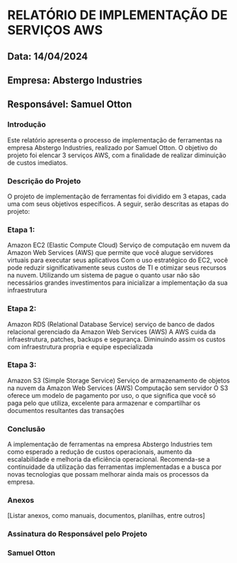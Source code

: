 # RELATÓRIO DE IMPLEMENTAÇÃO DE SERVIÇOS AWS
## Data: 14/04/2024
## Empresa: Abstergo Industries
## Responsável: Samuel Otton

### Introdução
Este relatório apresenta o processo de implementação de ferramentas na empresa Abstergo Industries, realizado por Samuel Otton. O objetivo do projeto foi elencar 3 serviços AWS, com a finalidade de realizar diminuição de custos imediatos.

### Descrição do Projeto
O projeto de implementação de ferramentas foi dividido em 3 etapas, cada uma com seus objetivos específicos. A seguir, serão descritas as etapas do projeto:

### Etapa 1:
Amazon EC2 (Elastic Compute Cloud)
Serviço de computação em nuvem da Amazon Web Services (AWS) que permite que você alugue servidores virtuais para executar seus aplicativos
Com o uso estratégico do EC2, você pode reduzir significativamente seus custos de TI e otimizar seus recursos na nuvem. Utilizando um sistema de pague o quanto usar não são necessários grandes investimentos para inicializar a implementação da sua infraestrutura
### Etapa 2:
Amazon RDS (Relational Database Service)
serviço de banco de dados relacional gerenciado da Amazon Web Services (AWS)
A AWS cuida da infraestrutura, patches, backups e segurança. Diminuindo assim os custos com infraestrutura propria e equipe especializada
### Etapa 3:
Amazon S3 (Simple Storage Service)
Serviço de armazenamento de objetos na nuvem da Amazon Web Services (AWS)
Computação sem servidor
O S3 oferece um modelo de pagamento por uso, o que significa que você só paga pelo que utiliza, excelente para armazenar e compartilhar os documentos resultantes das transações
### Conclusão
A implementação de ferramentas na empresa Abstergo Industries tem como esperado a redução de custos operacionais, aumento da escalabilidade e melhoria da eficiência operacional. Recomenda-se a continuidade da utilização das ferramentas implementadas e a busca por novas tecnologias que possam melhorar ainda mais os processos da empresa.

### Anexos
[Listar anexos, como manuais, documentos, planilhas, entre outros]

### Assinatura do Responsável pelo Projeto
### Samuel Otton
